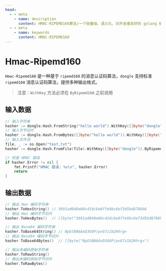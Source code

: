 ```yaml
---
head:
  - - meta
    - name: description
      content: HMAC-RIPEMD160算法|一个轻量级、语义化、对开发者友好的 golang 编码&密码库
  - - meta
    - name: keywords
      content: HMAC-RIPEMD160
---
```


# Hmac-Ripemd160

`Hmac-Ripemd160` 是一种基于 `ripemd160` 的消息认证码算法，`dongle` 支持标准 `ripemd160` 消息认证码算法，提供多种输出格式。

> 注意：`WithKey` 方法必须在 `ByRipemd160` 之前调用

## 输入数据

```go
// 输入字符串
hasher := dongle.Hash.FromString("hello world").WithKey([]byte("dongle")).ByRipemd160()
// 输入字节切片
hasher := dongle.Hash.FromBytes([]byte("hello world")).WithKey([]byte("dongle")).ByRipemd160()
// 输入文件流
file, _ := os.Open("test.txt")
hasher := dongle.Hash.FromFile(file).WithKey([]byte("dongle")).ByRipemd160()

// 检查 HMAC 错误
if hasher.Error != nil {
	fmt.Printf("HMAC 错误: %v\n", hasher.Error)
	return
}
```

## 输出数据

```go
// 输出 Hex 编码字符串
hasher.ToHexString() // 3691ad040e80c43dc6e8ffe9bc6ef3d5bd8786b8
// 输出 Hex 编码字节切片
hasher.ToHexBytes()  // []byte("3691ad040e80c43dc6e8ffe9bc6ef3d5bd8786b8")

// 输出 Base64 编码字符串
hasher.ToBase64String() // NpGtBA6AxD3G6P/pvG7z1b2Hhrg=
// 输出 Base64 编码字节切片
hasher.ToBase64Bytes()  // []byte("NpGtBA6AxD3G6P/pvG7z1b2Hhrg=")

// 输出未编码原始字符串
hasher.ToRawString()
// 输出未编码原始字节切片
hasher.ToRawBytes()
```
